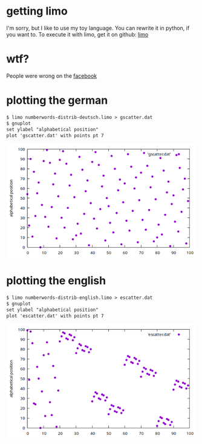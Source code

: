 # getting limo
I'm sorry, but I like to use my toy language. You can rewrite it in python, if you want to.
To execute it with limo, get it on github: [limo](https://github.com/mokrates/limo)

# wtf?

People were wrong on the [facebook](https://www.facebook.com/groups/journalofscientificshitposting/posts/3562273530653324?comment_id=3562857307261613&reply_comment_id=3565074887039855)

# plotting the german

	$ limo numberwords-distrib-deutsch.limo > gscatter.dat
	$ gnuplot
	set ylabel "alphabetical position"
	plot 'gscatter.dat' with points pt 7

![Plotforgerman](german.png "plot for german")

# plotting the english

	$ limo numberwords-distrib-english.limo > escatter.dat
	$ gnuplot
	set ylabel "alphabetical position"
	plot 'escatter.dat' with points pt 7

![Plotforenglish](english.png "plot for english")
